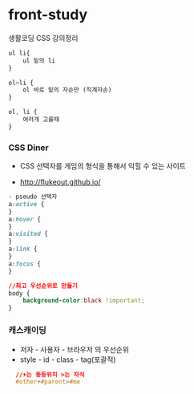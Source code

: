 # front-study
생활코딩 CSS 강의정리

````css
ul li{
    ul 밑의 li    
}
````

````css
ol>li {
    ol 바로 밑의 자손만 (직계자손)
}
````

````css
ol, li {
    여러개 고를때
}
````

### CSS Diner  
- CSS 선택자를 게임의 형식을 통해서 익힐 수 있는 사이트

- http://flukeout.github.io/

````css
- pseudo 선택자
a:active {
}
a:hover {
}
a:visited {
}
a:link {
}
a:focus {
}
````

````css
//최고 우선순위로 만들기
body {
    background-color:black !important; 
}
````

### 캐스캐이딩
 - 저자 - 사용자 - 브라우저 의 우선순위
 - style - id - class - tag(포괄적)
````css
  //+는 동등위치 >는 자식
  #other+#parent>#me
````